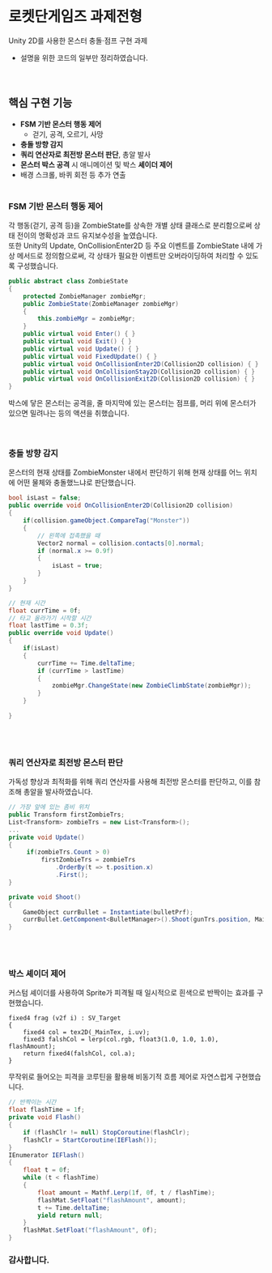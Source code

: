 # 로켓단게임즈 과제전형
Unity 2D를 사용한 몬스터 충돌·점프 구현 과제   
* 설명을 위한 코드의 일부만 정리하였습니다. 
<br><br><br>
   
   
## 핵심 구현 기능

- **FSM 기반 몬스터 행동 제어**
  - 걷기, 공격, 오르기, 사망
- **충돌 방향 감지**
- **쿼리 연산자로 최전방 몬스터 판단**, 총알 발사
- **몬스터 박스 공격** 시 애니메이션 및 박스 **셰이더 제어**
- 배경 스크롤, 바퀴 회전 등 추가 연출
<br><br>

### FSM 기반 몬스터 행동 제어
각 행동(걷기, 공격 등)을 ZombieState를 상속한 개별 상태 클래스로 분리함으로써 상태 전이의 명확성과 코드 유지보수성을 높였습니다.  
또한 Unity의 Update, OnCollisionEnter2D 등 주요 이벤트를 ZombieState 내에 가상 메서드로 정의함으로써, 각 상태가 필요한 이벤트만 오버라이딩하여 처리할 수 있도록 구성했습니다.  
```C#
public abstract class ZombieState
{
    protected ZombieManager zombieMgr;
    public ZombieState(ZombieManager zombieMgr)
    {
        this.zombieMgr = zombieMgr;
    }
    public virtual void Enter() { }
    public virtual void Exit() { }
    public virtual void Update() { }
    public virtual void FixedUpdate() { }
    public virtual void OnCollisionEnter2D(Collision2D collision) { }
    public virtual void OnCollisionStay2D(Collision2D collision) { }
    public virtual void OnCollisionExit2D(Collision2D collision) { }
}
```

박스에 닿은 몬스터는 공격을, 줄 마지막에 있는 몬스터는 점프를, 머리 위에 몬스터가 있으면 밀려나는 등의 액션을 취했습니다.  
<br><br>
### 충돌 방향 감지
몬스터의 현재 상태를 ZombieMonster 내에서 판단하기 위해 현재 상태를 어느 위치에 어떤 물체와 충돌했느냐로 판단했습니다.  

```C#
bool isLast = false;
public override void OnCollisionEnter2D(Collision2D collision)
{
    if(collision.gameObject.CompareTag("Monster"))
    {
        // 왼쪽에 접촉했을 때 
        Vector2 normal = collision.contacts[0].normal;
        if (normal.x >= 0.9f)
        {
            isLast = true;
        }
    }
}
```
```C#
// 현재 시간
float currTime = 0f;
// 타고 올라가기 시작할 시간 
float lastTime = 0.3f;
public override void Update()
{
    if(isLast)
    {
        currTime += Time.deltaTime;
        if (currTime > lastTime)
        {
            zombieMgr.ChangeState(new ZombieClimbState(zombieMgr));
        }
    }
    
}
```
<br><br>
### 쿼리 연산자로 최전방 몬스터 판단 
가독성 향상과 최적화를 위해 쿼리 연산자를 사용해 최전방 몬스터를 판단하고, 이를 참조해 총알을 발사하였습니다. 
```C#
// 가장 앞에 있는 좀비 위치 
public Transform firstZombieTrs;
List<Transform> zombieTrs = new List<Transform>();
...
private void Update()
{
     if(zombieTrs.Count > 0) 
         firstZombieTrs = zombieTrs
             .OrderBy(t => t.position.x)
             .First();
}
```
```C#
private void Shoot()
{
    GameObject currBullet = Instantiate(bulletPrf);
    currBullet.GetComponent<BulletManager>().Shoot(gunTrs.position, MainGameManager.Instance.firstZombieTrs.position);
}
```
<br><br>
### 박스 셰이더 제어
커스텀 셰이더를 사용하여 Sprite가 피격될 때 일시적으로 흰색으로 반짝이는 효과를 구현했습니다.
```hlsl
fixed4 frag (v2f i) : SV_Target
{
    fixed4 col = tex2D(_MainTex, i.uv);
    fixed3 falshCol = lerp(col.rgb, float3(1.0, 1.0, 1.0), flashAmount);
    return fixed4(falshCol, col.a);
}
```
무작위로 들어오는 피격을 코루틴을 활용해 비동기적 흐름 제어로 자연스럽게 구현했습니다. 
```C#
// 반짝이는 시간
float flashTime = 1f;
private void Flash()
{
    if (flashClr != null) StopCoroutine(flashClr);
    flashClr = StartCoroutine(IEFlash());
}
IEnumerator IEFlash()
{
    float t = 0f;
    while (t < flashTime)
    {
        float amount = Mathf.Lerp(1f, 0f, t / flashTime);
        flashMat.SetFloat("flashAmount", amount);
        t += Time.deltaTime;
        yield return null;        
    }
    flashMat.SetFloat("flashAmount", 0f);
}
```

### 감사합니다. 
